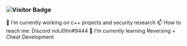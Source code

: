 ### ![Visitor Badge](https://visitor-badge.laobi.icu/badge?page_id=DefaultO.DefaultO)
🔭 I’m currently working on c++ projects and security research
📫 How to reach me: Discord notJ0hn#9444
🌱 I’m currently learning Reversing + Cheat Development

<!--
**Skengdoo/Skengdoo** is a ✨ _special_ ✨ repository because its `README.md` (this file) appears on your GitHub profile.

Here are some ideas to get you started:

- 🔭 I’m currently working on ...
- 🌱 I’m currently learning ...
- 👯 I’m looking to collaborate on ...
- 🤔 I’m looking for help with ...
- 💬 Ask me about ...
- 📫 How to reach me: ...
- 😄 Pronouns: ...
- ⚡ Fun fact: ...
-->
